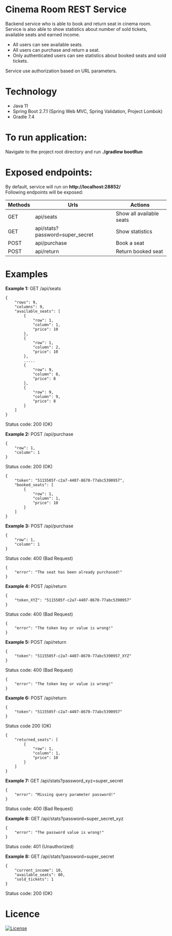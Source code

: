 # Cinema Room REST Service
Backend service who is able to book and return seat in cinema room.
Service is also able to show statistics about number of sold tickets, available seats and earned income.
- All users can see available seats.
- All users can purchase and return a seat.
- Only authenticated users can see statistics about booked seats and sold tickets.

Service use authorization based on URL parameters.

# Technology
- Java 11
- Spring Boot 2.7.1 (Spring Web MVC, Spring Validation, Project Lombok)
- Gradle 7.4

# To run application:
Navigate to the project root directory and run **./gradlew bootRun**

# Exposed endpoints:
By default, service will run on **http://localhost:28852/** <br/>
Following endpoints will be exposed:

| Methods | Urls                            | Actions                                 |
|---------|---------------------------------|-----------------------------------------|
| GET     | api/seats                       | Show all available seats                |
| GET     | api/stats?password=super_secret | Show statistics                         |
| POST    | api/purchase                    | Book a seat                             |
| POST    | api/return                      | Return booked seat                      |

# Examples
**Example 1:** GET /api/seats
```
{
    "rows": 9,
    "columns": 9,
    "available_seats": [
        {
            "row": 1,
            "column": 1,
            "price": 10
        },
        {
            "row": 1,
            "column": 2,
            "price": 10
        },
        .....
        {
            "row": 9,
            "column": 8,
            "price": 8
        },
        {
            "row": 9,
            "column": 9,
            "price": 8
        }
    ]
}
```
Status code: 200 (OK)

**Example 2:** POST /api/purchase
```
{
    "row": 1,
    "column": 1
}
```
Status code: 200 (OK)
```
{
    "token": "5115505f-c2a7-4407-8670-77abc5390957",
    "booked_seats": [
        {
            "row": 1,
            "column": 1,
            "price": 10
        }
    ]
}
```
**Example 3:** POST /api/purchase
```
{
    "row": 1,
    "column": 1
}
```
Status code: 400 (Bad Request)
```
{
    "error": "The seat has been already purchased!"
}
```
**Example 4:** POST /api/return
```
{
    "token_XYZ": "5115505f-c2a7-4407-8670-77abc5390957"
}
```
Status code: 400 (Bad Request)
```
{
	"error": "The token key or value is wrong!"
}
```
**Example 5:** POST /api/return
```
{
    "token": "5115505f-c2a7-4407-8670-77abc5390957_XYZ"
}
```
Status code: 400 (Bad Request)
```
{
	"error": "The token key or value is wrong!"
}
```
**Example 6:** POST /api/return
```
{
    "token": "5115505f-c2a7-4407-8670-77abc5390957"
}
```
Status code 200 (OK)
```
{
    "returned_seats": [
        {
            "row": 1,
            "column": 1,
            "price": 10
        }
    ]
}
```
**Example 7:** GET /api/stats?password_xyz=super_secret
```
{
	"error": "Missing query parameter password!"
}
```
Status code: 400 (Bad Request)

**Example 8:** GET /api/stats?password=super_secret_xyz
```
{
	"error": "The password value is wrong!"
}
```
Status code: 401 (Unauthorized)

**Example 8:** GET /api/stats?password=super_secret
```
{
	"current_income": 10,
	"available_seats": 80,
	"sold_tickets": 1
}
```
Status code: 200 (OK)

# Licence
[![License](https://img.shields.io/badge/License-Apache_2.0-blue.svg)](https://opensource.org/licenses/Apache-2.0)